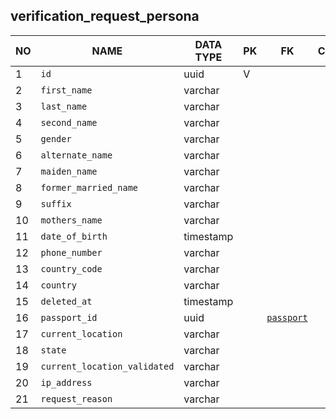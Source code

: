 
verification_request_persona
----------------------------


NO | NAME | DATA TYPE | PK | FK | COMMENTS
---|------|-----------|----|----|-------------------
1|`id` | uuid | V |  | 
2|`first_name` | varchar |  |  | 
3|`last_name` | varchar |  |  | 
4|`second_name` | varchar |  |  | 
5|`gender` | varchar |  |  | 
6|`alternate_name` | varchar |  |  | 
7|`maiden_name` | varchar |  |  | 
8|`former_married_name` | varchar |  |  | 
9|`suffix` | varchar |  |  | 
10|`mothers_name` | varchar |  |  | 
11|`date_of_birth` | timestamp |  |  | 
12|`phone_number` | varchar |  |  | 
13|`country_code` | varchar |  |  | 
14|`country` | varchar |  |  | 
15|`deleted_at` | timestamp |  |  | 
16|`passport_id` | uuid |  | [`passport`](passport.md) | 
17|`current_location` | varchar |  |  | 
18|`state` | varchar |  |  | 
19|`current_location_validated` | varchar |  |  | 
20|`ip_address` | varchar |  |  | 
21|`request_reason` | varchar |  |  | 
